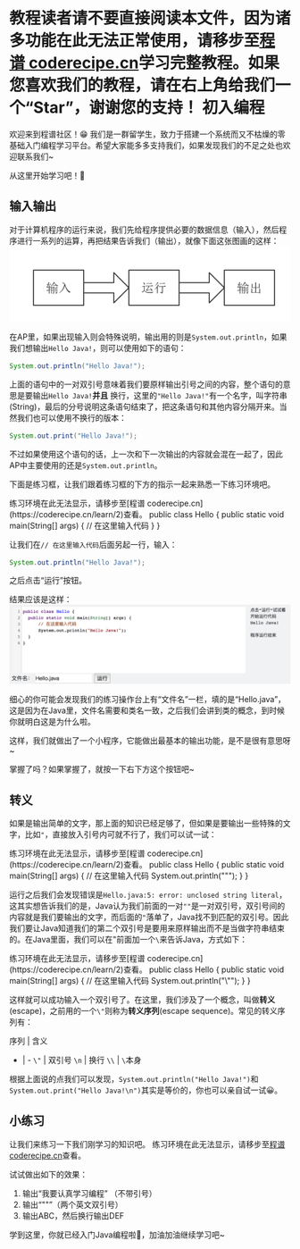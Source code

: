 <notice>教程读者请不要直接阅读本文件，因为诸多功能在此无法正常使用，请移步至[程谱 coderecipe.cn](https://coderecipe.cn/learn/2)学习完整教程。如果您喜欢我们的教程，请在右上角给我们一个“Star”，谢谢您的支持！</notice>
初入编程
======

欢迎来到程谱社区！😁 我们是一群留学生，致力于搭建一个系统而又不枯燥的零基础入门编程学习平台。希望大家能多多支持我们，如果发现我们的不足之处也欢迎联系我们~

从这里开始学习吧！💖

输入输出
------
对于计算机程序的运行来说，我们先给程序提供必要的数据信息（输入），然后程序进行一系列的运算，再把结果告诉我们（输出），就像下面这张图画的这样：
![输入输出](Pic1.png)

在AP里，如果出现输入则会特殊说明，输出用的则是`System.out.println`，如果我们想输出`Hello Java!`，则可以使用如下的语句：

```java
System.out.println("Hello Java!");
```

上面的语句中的一对双引号意味着我们要原样输出引号之间的内容，整个语句的意思是要输出`Hello Java!`**并且** 换行，这里的`"Hello Java!"`有一个名字，叫字符串(String)，最后的分号说明这条语句结束了，把这条语句和其他内容分隔开来。当然我们也可以使用不换行的版本：
```java
System.out.print("Hello Java!");
```

不过如果使用这个语句的话，上一次和下一次输出的内容就会混在一起了，因此AP中主要使用的还是`System.out.println`。

下面是练习框，让我们跟着练习框的下方的指示一起来熟悉一下练习环境吧。

<lab lang="java" parameters="filename=Hello.java">
<notice>练习环境在此无法显示，请移步至[程谱 coderecipe.cn](https://coderecipe.cn/learn/2)查看。</notice>
public class Hello {
  public static void main(String[] args) {
      // 在这里输入代码
  }
}
</lab>

让我们在`// 在这里输入代码`后面另起一行，输入：
```java
System.out.println("Hello Java!");
```
之后点击“运行”按钮。

结果应该是这样：
![运行截图](Pic2.png)

细心的你可能会发现我们的练习操作台上有“文件名”一栏，填的是“Hello.java”，这是因为在Java里，文件名需要和类名一致，之后我们会讲到类的概念，到时候你就明白这是为什么啦。

这样，我们就做出了一个小程序，它能做出最基本的输出功能，是不是很有意思呀~

掌握了吗？如果掌握了，就按一下右下方这个按钮吧~

转义
------
如果是输出简单的文字，那上面的知识已经足够了，但如果是要输出一些特殊的文字，比如`"`，直接放入引号内可就不行了，我们可以试一试：

<lab lang="java" parameters="filename=Hello.java">
<notice>练习环境在此无法显示，请移步至[程谱 coderecipe.cn](https://coderecipe.cn/learn/2)查看。</notice>
public class Hello {
  public static void main(String[] args) {
      // 在这里输入代码
      System.out.println(""");
  }
}
</lab>

运行之后我们会发现错误是`Hello.java:5: error: unclosed string literal`，这其实想告诉我们的是，Java认为我们前面的一对`""`是一对双引号，双引号间的内容就是我们要输出的文字，而后面的`"`落单了，Java找不到匹配的双引号。因此我们要让Java知道我们的第二个双引号是要用来原样输出而不是当做字符串结束的。在Java里面，我们可以在"前面加一个`\`来告诉Java，方式如下：

<lab lang="java" parameters="filename=Hello.java">
<notice>练习环境在此无法显示，请移步至[程谱 coderecipe.cn](https://coderecipe.cn/learn/2)查看。</notice>
public class Hello {
  public static void main(String[] args) {
      // 在这里输入代码
      System.out.println("\"");
  }
}
</lab>

这样就可以成功输入一个双引号了。在这里，我们涉及了一个概念，叫做**转义**(escape)，之前用的一个`\"`则称为**转义序列**(escape sequence)。常见的转义序列有：

序列 | 含义
- | -
`\"` | 双引号
`\n` | 换行
`\\` | `\`本身

根据上面说的点我们可以发现，`System.out.println("Hello Java!")`和`System.out.print("Hello Java!\n")`其实是等价的，你也可以亲自试一试😀。

小练习
------
让我们来练习一下我们刚学习的知识吧。
<lab lang="blocks" parameters="logic=false&loops=false&lists=false&color=false&variables=false&functions=false&text=false&name=chapter1lab3">
  <notice>练习环境在此无法显示，请移步至[程谱 coderecipe.cn](https://coderecipe.cn/learn/2)查看。</notice>
</lab>

试试做出如下的效果：

1. 输出“我要认真学习编程” （不带引号）
2. 输出“""”（两个英文双引号）
3. 输出ABC，然后换行输出DEF

学到这里，你就已经入门Java编程啦👏，加油加油继续学习吧~
